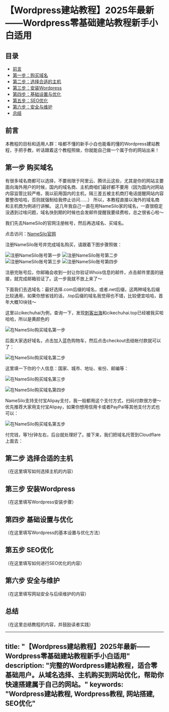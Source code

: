 # 【Wordpress建站教程】2025年最新——Wordpress零基础建站教程新手小白适用

## 目录

- [前言](#前言)
- [第一步：购买域名](#第一步购买域名)
- [第二步：选择合适的主机](#第二步选择合适的主机)
- [第三步：安装Wordpress](#第三步安装wordpress)
- [第四步：基础设置与优化](#第四步基础设置与优化)
- [第五步：SEO优化](#第五步seo优化)
- [第六步：安全与维护](#第六步安全与维护)
- [总结](#总结)

## 前言

本教程的目标和适用人群：啥都不懂的新手小白也能看的懂的Wordpress建站教程，手把手教，听话跟着这个教程照做，你就能自己做一个属于你的网站出来！

## 第一步 购买域名

有很多域名商都可以选择，不要局限于阿里云、腾讯云这些，尤其是你的网站主要面向海外用户的时候，国内的域名商、主机商咱们最好都不要用（因为国内对网站内容监管比较严格，我以前用国内的主机，隔三差五被主机商打电话提醒网站内容要整改哈哈，否则就强制给我停止访问……）
所以，本教程直接以海外的域名商和主机商为例进行讲解。
这几年我自己一直在用NameSilo家的域名，一直很稳定没遇到过啥问题，域名快到期的时候也会发邮件提醒我要续费啦，总之很省心啦～

我们先去NameSilo的官网注册帐号，然后再选域名、买域名。

点击访问：[NameSilo官网](https://www.namesilo.com/domain/search-domains?rid=c36cc24wm)

注册NameSilo账号并完成域名购买，请跟着下图步骤照做：

![注册NameSilo账号第一步](https://aiwoma.top/PicGo/iShot_2025-03-02_16.12.40.png)
![注册NameSilo账号第二步](https://aiwoma.top/PicGo/iShot_2025-03-02_16.19.58.png)
![注册NameSilo账号第三步](https://aiwoma.top/PicGo/iShot_2025-03-02_16.30.43.png)
![注册NameSilo账号第四步](https://aiwoma.top/PicGo/iShot_2025-03-02_16.33.55.png)

注册完账号后，你邮箱会收到一封让你验证Whois信息的邮件，点击邮件里面的链接，就完成邮箱验证了。这一步我就不放上来了～

下面我们去选域名：最好选择.com后缀的域名，或者.net后缀，这两种域名后缀比较通用，如果你想省钱的话，.top后缀的域名我觉得也不错，比较便宜哈哈，首年大概10块钱～

这里以cikechuhai为例，查询一下，发现[刺客出海](https://cikechuhai.com)和cikechuhai.top已经被我买啦哈哈，所以是黄颜色的

![在NameSilo购买域名第一步](https://aiwoma.top/PicGo/1740904952886.jpg)

后面大家选好域名，点击加入蓝色购物车，然后点击checkout去结帐付款就可以了：

![在NameSilo购买域名第二步](https://aiwoma.top/PicGo/iShot_2025-03-02_16.56.39.png)

这里填一下你的个人信息：国家、城市、地址、省份、邮编等：

![在NameSilo购买域名第三步](https://aiwoma.top/PicGo/iShot_2025-03-02_16.59.10.png)

![在NameSilo购买域名第四步](https://aiwoma.top/PicGo/iShot_2025-03-02_17.05.30.png)

NameSilo支持支付宝Alipay支付，我一般都用这个支付方式，扫码付款很方便～优先推荐大家用支付宝Alipay，如果你想用信用卡或者PayPal等其他支付方式也可以：

![在NameSilo购买域名第五步](https://aiwoma.top/PicGo/1740907471078.jpg)

付完钱，等1分钟左右，后台就处理好了。接下来，我们把域名托管到Cloudflare上面去：
## 第二步 选择合适的主机

（在这里填写如何选择主机的内容）

## 第三步 安装Wordpress

（在这里填写Wordpress安装步骤）

## 第四步 基础设置与优化

（在这里填写Wordpress的基本设置与优化方法）

## 第五步 SEO优化

（在这里填写如何进行SEO优化的内容）

## 第六步 安全与维护

（在这里填写网站安全与后续维护的内容）

## 总结

（在这里总结教程的内容，并鼓励读者实践）

---
title: "【Wordpress建站教程】2025年最新——Wordpress零基础建站教程新手小白适用"
description: "完整的Wordpress建站教程，适合零基础用户。从域名选择、主机购买到网站优化，帮助你快速搭建属于自己的网站。"
keywords: "Wordpress建站教程, Wordpress教程, 网站搭建, SEO优化"
---
